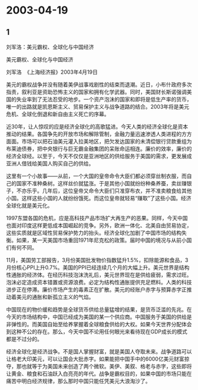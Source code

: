 # 2003-04-19

## 1

刘军洛：美元霸权、全球化与中国经济

美元霸权、全球化与中国经济

刘军洛  《上海经济报》2003年4月19日

美元的霸权战争并没有随着美伊战事戏剧性的结束而退潮。近日，小布什政府多次指责，叙利亚是资助恐怖主义的国家和拥有化学武器。同时，美国财长斯诺强调美国的失业率到了无法忍受的地步。一个资产泡沫的国家和即将是低生产率的货币，唯一的出路就是凯恩斯主义、贸易保护主义与战争道路的结合。2003年将是美元危机、全球化倒退和新自由主义死亡的序幕。

近30年，让人惊叹的应是经济全球化的高歌猛进。今天人类的经济全球化是资本推动的结果。各国争先的开放市场和解除管制，金融力量迅速渗透人类进程的方方面面。市场可以把石油美元灌入拉美地区，把欠发达国家的未清偿银行贷款重组为布莱迪债券，把中央银行与巨无霸金融集团的呆账命运相连。廉价的效率，廉价的经济全球经。以至于，今天不仅仅是亚洲地区的供给服务于美国的需求，更发展成亚洲人借钱给美国人购买自己的供给。

这里有一个小故事——从前，一个大国的皇帝命令大臣们都必须穿丝制衣服，而自己的国家不准种桑树。这样丝价就猛涨。于是其他小国就纷纷种桑养蚕，卖丝赚银子，不亦乐乎。几年后，这位皇帝又命令大臣们只准穿布衣，并不准卖粮食给其他小国。这样这些小国的人就纷纷饿死。而这位皇帝就轻易“赚取”了这些小国。经济全球化就是美元化。

1997东盟各国的危机，应是高科技产品市场扩大再生产的恶果。同样，今天中国也面对印度这样更低成本国崛起的竞争。另外，欧洲一体化、北美自由贸易协定，这些实质就是区域性贸易保护势力的抬头。经济全球化加剧了中国市场的结构失衡。如果，某一天美国市场重回1971年尼克松的政策。届时中国的境况与从前小国们有何不同。

11月，美国劳工部报告，3月份美国批发物价指数猛升1.5%，扣除能源和食品，3月份核心PPI上升0.7%。美国的PPI已经连续几个月的大幅上升。美元世界是结构性通胀的经济体。在经历科技泡沫洗礼后，美元世界现在是供给疲弱，需求过旺。泡沫必定造成资本错置或资源浪费。必定为结构性通胀提供充足燃料。人类的科技进步正在停滞。廉价市场产生的毒素正在扩散。美元的经账户赤字与预算赤字正推动着美元的通胀和新孤立主义的气焰。

中国现在的物价缓和趋势是全球货币供给总量猛增的结果，是货币泛滥的先兆。在今天的市场结构中，中国已经成为美国的某一个供应商。中国服务于美国的供给是非弹性的。而美国自始至给养掌握着全球粮食供给的大权。如果今天世界分配体会到这种不公的存在。那么，今天中国不论用任何眼光来看待现在GDP成长的模式都是不过分的。

经济全球化是经济战争。不是国人掌握财富，就是美国人夺取未来。战争道路可以让格老大印美元，可以让国会大批赤字。如果能把中国手中的6000亿美元财富掠夺，那也就等于为美国未来创造了两个微软。美伊、美叙、格老与赤字，这些即将让黄金、粮食和石油跃入白亮亮的年代。战争是霸权目的，如果中国的市场只能在痛苦中明白经济规律，那么那时中国只能任凭美元大浪淘沙了。

